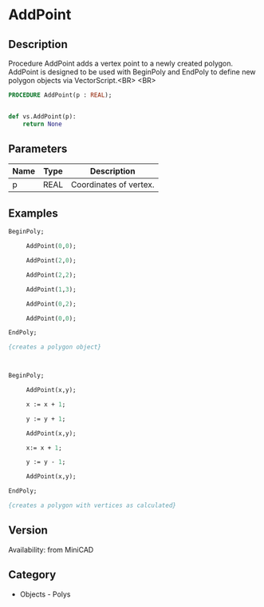 # AddPoint

## Description
Procedure AddPoint adds a vertex point to a newly created polygon. AddPoint is designed to be used with BeginPoly and EndPoly to define new polygon objects via VectorScript.&lt;BR&gt;
&lt;BR&gt;


```pascal
PROCEDURE AddPoint(p : REAL);
```

```python

def vs.AddPoint(p):
    return None
```

## Parameters
|Name|Type|Description|
|---|---|---|
|p|REAL|Coordinates of vertex.|

## Examples
```pascal
BeginPoly;

     AddPoint(0,0);

     AddPoint(2,0);

     AddPoint(2,2);

     AddPoint(1,3);

     AddPoint(0,2);

     AddPoint(0,0);

EndPoly;

{creates a polygon object}



BeginPoly;

     AddPoint(x,y);

     x := x + 1;

     y := y + 1;

     AddPoint(x,y);

     x:= x + 1;

     y := y - 1;

     AddPoint(x,y);

EndPoly;

{creates a polygon with vertices as calculated}
```

## Version
Availability: from MiniCAD
## Category
* Objects - Polys

